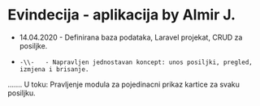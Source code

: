 # Evindecija - aplikacija by Almir J.

- 14.04.2020 - Definirana baza podataka, Laravel projekat, CRUD za posiljke.
-     -\\-   - Napravljen jednostavan koncept: unos posiljki, pregled, izmjena i brisanje.

....... U toku: Pravljenje modula za pojedinacni prikaz kartice za svaku posiljku.
